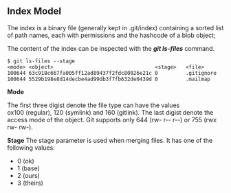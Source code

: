 ## Index Model

The index is a binary file (generally kept in .git/index) containing a sorted
list of path names, each with permissions and the hashcode of a blob object; 

The content of the index can be inspected with the ***git ls-files*** command.

```shell
$ git ls-files --stage
<mode> <object>                                 <stage>   <file>
100644 63c918c667fa005ff12ad89437f2fdc80926e21c 0         .gitignore
100644 5529b198e8d14decbe4ad99db3f7fb632de0439d 0         .mailmap
```

**Mode**

The first three digist denote the file type can have the values  
ox100 (regular), 120 (symlink) and 160 (gitlink). The last digist denote the 
access mode of the object. Git supports only 644 (rw- r-- r--) or 755 (rwx rw- 
rw-).

**Stage**
The stage parameter is used when merging files. It has one of the following 
values:

- 0 (ok)
- 1 (base)
- 2 (ours)
- 3 (theirs)
